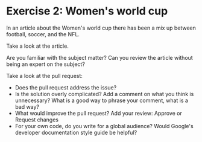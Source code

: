 # Exercise 2: Women's world cup

In an article about the Women's world cup there has been a mix up between football, soccer, and the NFL.

Take a look at the article.

Are you familiar with the subject matter?
Can you review the article without being an expert on the subject?


Take a look at the pull request:

- Does the pull request address the issue?
- Is the solution overly complicated? Add a comment on what you think is unnecessary? What is a good way to phrase your comment, what is a bad way?
- What would improve the pull request? Add your review: Approve or Request changes
- For your own code, do you write for a global audience? Would Google's developer documentation style guide be helpful?


